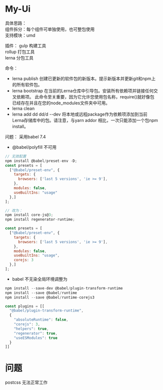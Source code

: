# My-Ui

具体思路：  
组件拆分：每个组件可单独使用，也可整包使用  
支持模块：umd

插件：
gulp 构建工具  
rollup 打包工具  
lerna 分包工具  


命令：  
* lerna publish 创建已更新的软件包的新版本。提示新版本并更新git和npm上的所有软件包。  
* lerna bootstrap  在当前的Lerna仓库中引导包。安装所有依赖项并链接任何交叉依赖项。 此命令至关重要，因为它允许您使用包名称，require()就好像包已经存在并且在您的node_modules文件夹中可用。  
* lerna clean  
*  lerna add dd dd/d --dev 将本地或远程package作为依赖项添加到当前Lerna存储库中的包。请注意，与yarn addor 相比，一次只能添加一个包npm install。

问题：
采用babel 7.4

* @babel/polyfill 不可用

```js
// 无效配置
npm install @babel/preset-env -D;
const presets = [
  ["@babel/preset-env", {
    targets: {
      browsers: ['last 5 versions', 'ie >= 9'],
    },
    modules: false,
    useBuiltIns: "usage"
  },]
];

// 改为：
npm install core-js@3;
npm install regenerator-runtime;

const presets = [
  ["@babel/preset-env", {
    targets: {
      browsers: ['last 5 versions', 'ie >= 9'],
    },
    modules: false,
    useBuiltIns: "usage",
    corejs: 3
  },]
];

```

* babel 不无染全局环境调整为

```js
npm install --save-dev @babel/plugin-transform-runtime
npm install --save @babel/runtime
npm install --save @babel/runtime-corejs3

const plugins = [[
  "@babel/plugin-transform-runtime",
  {
    "absoluteRuntime": false,
    "corejs": 3,
    "helpers": true,
    "regenerator": true,
    "useESModules": true
  }
]]
```

# 问题

postcss 无法正常工作